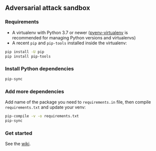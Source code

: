 ## Adversarial attack sandbox

### Requirements

* A virtualenv with Python 3.7 or newer ([pyenv-virtualenv](https://github.com/pyenv/pyenv-virtualenv) is recommended for managing Python versions and virtualenvs)
* A recent `pip` and `pip-tools` installed inside the virtualenv:
```bash
pip install -U pip
pip install pip-tools
```

### Install Python dependencies

```bash
pip-sync
```

### Add more dependencies

Add name of the package you need to `requirements.in` file, then compile `requirements.txt` and update your venv:
```bash
pip-compile -v -o requirements.txt
pip-sync
```

### Get started

See the [wiki](https://github.com/DariaShel/seminar-at-ispras/wiki).
